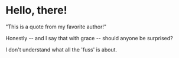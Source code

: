 # Hello, there!

"This is a quote from my favorite author!"

Honestly -- and I say that with grace -- should anyone be surprised?

I don't understand what all the 'fuss' is about.

